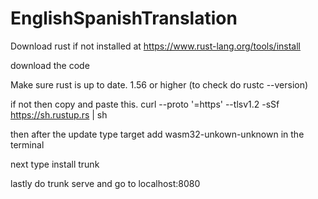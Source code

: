 # EnglishSpanishTranslation
Download rust if not installed at https://www.rust-lang.org/tools/install

download the code

Make sure rust is up to date. 1.56 or higher (to check do rustc --version)

if not then copy and paste this. curl --proto '=https' --tlsv1.2 -sSf https://sh.rustup.rs | sh

then after the update type target add wasm32-unkown-unknown in the terminal

next type install trunk

lastly do trunk serve and go to localhost:8080
